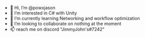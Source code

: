 - 👋 Hi, I’m @powxjason
- 👀 I’m interested in C# with Unity
- 🌱 I’m currently learning Networking and workflow optimization
- 💞️ I’m looking to collaborate on nothing at the moment
- 📫 reach me on discord "JimmyJohn's#7242"

<!---
powxjason/powxjason is a ✨ special ✨ repository because its `README.md` (this file) appears on your GitHub profile.
You can click the Preview link to take a look at your changes.
--->
